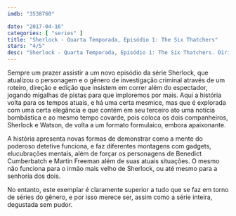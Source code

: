 ```yaml
---
imdb: "3538760"

date: "2017-04-16"
categories: [ "series" ]
title: "Sherlock - Quarta Temporada, Episódio 1: The Six Thatchers"
stars: "4/5"
desc: "Sherlock - Quarta Temporada, Episódio 1: The Six Thatchers. Dirigido por Rachel Talalay. Escrito por Mark Gatiss, Arthur Conan Doyle, Steven Moffat. Com Benedict Cumberbatch (Sherlock Holmes), Martin Freeman (Dr. John Watson), Una Stubbs (Mrs. Hudson), Rupert Graves (DI Lestrade), Mark Gatiss (Mycroft Holmes), Louise Brealey (Molly Hooper), Amanda Abbington (Mary Watson), Lindsay Duncan (Lady Smallwood), Simon Kunz (Sir Edwin)."
---
```

Sempre um prazer assistir a um novo episódio da série Sherlock, que atualizou o personagem e o gênero de investigação criminal através de um roteiro, direção e edição que insistem em correr além do espectador, jogando migalhas de pistas para que imploremos por mais. Aqui a história volta para os tempos atuais, e há uma certa mesmice, mas que é explorada com uma certa elegância e que contém em seu terceiro ato uma notícia bombástica e ao mesmo tempo covarde, pois coloca os dois companheiros, Sherlock e Watson, de volta a um formato formulaico, embora apaixonante.

A história apresenta novas formas de demonstrar como a mente do poderoso detetive funciona, e faz diferentes montagens com gadgets, elucubrações mentais, além de forçar os personagens de Benedict Cumberbatch e Martin Freeman além de suas atuais situações. O mesmo não funciona para o irmão mais velho de Sherlock, ou até mesmo para a senhoria dos dois.

No entanto, este exemplar é claramente superior a tudo que se faz em torno de séries do gênero, e por isso merece ser, assim como a série inteira, degustada sem pudor.
